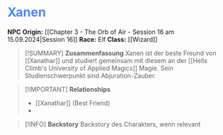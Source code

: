 # <font color = 4d88fd>Xanen</font>

**NPC**
**Origin:** [[Chapter 3 - The Orb of Air - Session 16 am 15.09.2024|Session 16]]
**Race:** Elf
**Class:** [[Wizard]]

>[!SUMMARY] **Zusammenfassung**
>Xanen ist der beste Freund von [[Xanathar]] und studiert gemeinsam mit diesem an der [[Hells Climb's University of Applied Magics]] Magie. Sein Studienschwerpunkt sind Abjuration-Zauber.

>[!IMPORTANT] **Relationships**
>- [[Xanathar]] (Best Friend)
>- 

>[!INFO] **Backstory**
>Backstory des Charakters, wenn relevant

